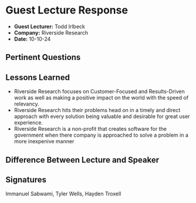 # Guest Lecture Response
* **Guest Lecturer:** Todd Irlbeck
* **Company:** Riverside Research
* **Date:** 10-10-24

## Pertinent Questions

## Lessons Learned
- Riverside Research focuses on Customer-Focused and Results-Driven work as well as making a positive impact on the world with the speed of relevancy.
- Riverside Research hits their problems head on in a timely and direct approach with every solution being valuable and desirable for great user experience.
- Riverside Research is a non-profit that creates software for the government when there company is approached to solve a problem in a more inexpenive manner
## Difference Between Lecture and Speaker

## Signatures
Immanuel Sabwami, Tyler Wells, Hayden Troxell
